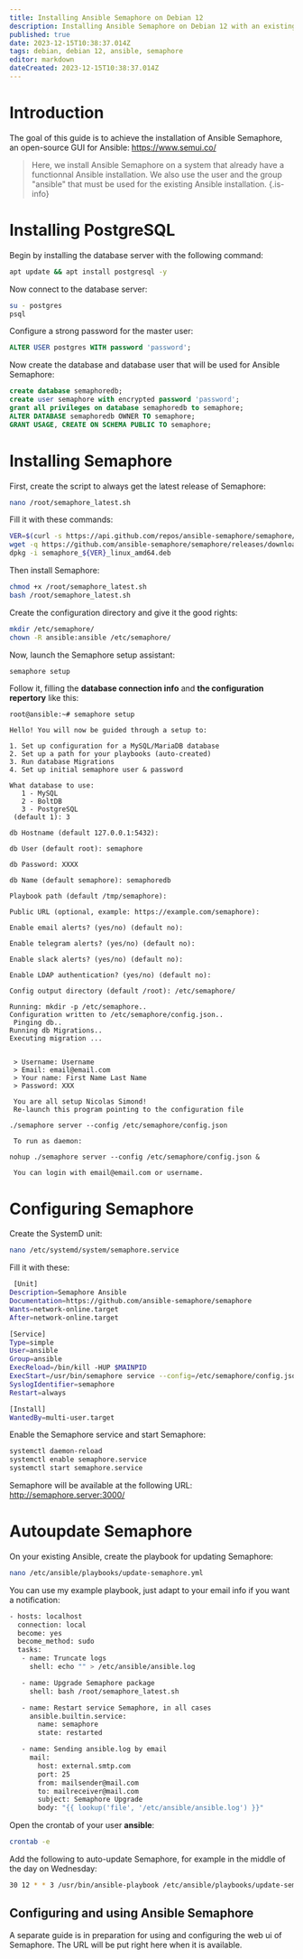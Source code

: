 ```yaml
---
title: Installing Ansible Semaphore on Debian 12
description: Installing Ansible Semaphore on Debian 12 with an existing Ansible installation
published: true
date: 2023-12-15T10:38:37.014Z
tags: debian, debian 12, ansible, semaphore
editor: markdown
dateCreated: 2023-12-15T10:38:37.014Z
---
```


# Introduction

The goal of this guide is to achieve the installation of Ansible Semaphore, an open-source GUI for Ansible: https://www.semui.co/

> Here, we install Ansible Semaphore on a system that already have a functionnal Ansible installation.
> We also use the user and the group "ansible" that must be used for the existing Ansible installation.
{.is-info}


# Installing PostgreSQL

Begin by installing the database server with the following command:
```bash
apt update && apt install postgresql -y
```

Now connect to the database server: 

```bash
su - postgres
psql
```

Configure a strong password for the master user:

```sql
ALTER USER postgres WITH password 'password';
```

Now create the database and database user that will be used for Ansible Semaphore:

```sql
create database semaphoredb;
create user semaphore with encrypted password 'password';
grant all privileges on database semaphoredb to semaphore;
ALTER DATABASE semaphoredb OWNER TO semaphore;
GRANT USAGE, CREATE ON SCHEMA PUBLIC TO semaphore;
```

# Installing Semaphore

First, create the script to always get the latest release of Semaphore:
```bash
nano /root/semaphore_latest.sh
```

Fill it with these commands:
```bash
VER=$(curl -s https://api.github.com/repos/ansible-semaphore/semaphore/releases/latest|grep tag_name | cut -d '"' -f 4|sed 's/v//g')
wget -q https://github.com/ansible-semaphore/semaphore/releases/download/v${VER}/semaphore_${VER}_linux_amd64.deb
dpkg -i semaphore_${VER}_linux_amd64.deb
```

Then install Semaphore: 
```bash
chmod +x /root/semaphore_latest.sh
bash /root/semaphore_latest.sh
```

Create the configuration directory and give it the good rights: 
```bash
mkdir /etc/semaphore/
chown -R ansible:ansible /etc/semaphore/
```

Now, launch the Semaphore setup assistant: 
```bash
semaphore setup
```

Follow it, filling the **database connection info** and **the configuration repertory** like this:

```
root@ansible:~# semaphore setup

Hello! You will now be guided through a setup to:

1. Set up configuration for a MySQL/MariaDB database
2. Set up a path for your playbooks (auto-created)
3. Run database Migrations
4. Set up initial semaphore user & password

What database to use:
   1 - MySQL
   2 - BoltDB
   3 - PostgreSQL
 (default 1): 3

db Hostname (default 127.0.0.1:5432):

db User (default root): semaphore

db Password: XXXX

db Name (default semaphore): semaphoredb

Playbook path (default /tmp/semaphore):

Public URL (optional, example: https://example.com/semaphore):

Enable email alerts? (yes/no) (default no):

Enable telegram alerts? (yes/no) (default no):

Enable slack alerts? (yes/no) (default no):

Enable LDAP authentication? (yes/no) (default no):

Config output directory (default /root): /etc/semaphore/

Running: mkdir -p /etc/semaphore..
Configuration written to /etc/semaphore/config.json..
 Pinging db..
Running db Migrations..
Executing migration ...


 > Username: Username
 > Email: email@email.com
 > Your name: First Name Last Name
 > Password: XXX

 You are all setup Nicolas Simond!
 Re-launch this program pointing to the configuration file

./semaphore server --config /etc/semaphore/config.json

 To run as daemon:

nohup ./semaphore server --config /etc/semaphore/config.json &

 You can login with email@email.com or username.
 ```
 
 
 # Configuring Semaphore
 
 Create the SystemD unit: 
 ```bash
 nano /etc/systemd/system/semaphore.service
  ```
  
Fill it with these: 
```bash
 [Unit]
Description=Semaphore Ansible
Documentation=https://github.com/ansible-semaphore/semaphore
Wants=network-online.target
After=network-online.target

[Service]
Type=simple
User=ansible
Group=ansible
ExecReload=/bin/kill -HUP $MAINPID
ExecStart=/usr/bin/semaphore service --config=/etc/semaphore/config.json
SyslogIdentifier=semaphore
Restart=always

[Install]
WantedBy=multi-user.target
```
 
Enable the Semaphore service and start Semaphore: 
```bash
systemctl daemon-reload
systemctl enable semaphore.service
systemctl start semaphore.service
```

Semaphore will be available at the following URL: http://semaphore.server:3000/


# Autoupdate Semaphore

On your existing Ansible, create the playbook for updating Semaphore: 
```bash
nano /etc/ansible/playbooks/update-semaphore.yml
```

You can use my example playbook, just adapt to your email info if you want a notification:
```bash
- hosts: localhost
  connection: local
  become: yes
  become_method: sudo
  tasks:
   - name: Truncate logs
     shell: echo "" > /etc/ansible/ansible.log

   - name: Upgrade Semaphore package
     shell: bash /root/semaphore_latest.sh

   - name: Restart service Semaphore, in all cases
     ansible.builtin.service:
       name: semaphore
       state: restarted

   - name: Sending ansible.log by email
     mail:
       host: external.smtp.com
       port: 25
       from: mailsender@mail.com
       to: mailreceiver@mail.com
       subject: Semaphore Upgrade
       body: "{{ lookup('file', '/etc/ansible/ansible.log') }}"
```


Open the crontab of your user **ansible**: 
```bash
crontab -e 
```

Add the following to auto-update Semaphore, for example in the middle of the day on Wednesday: 
```bash
30 12 * * 3 /usr/bin/ansible-playbook /etc/ansible/playbooks/update-semaphore.yml
```



## Configuring and using Ansible Semaphore

A separate guide is in preparation for using and configuring the web ui of Semaphore.
The URL will be put right here when it is available.